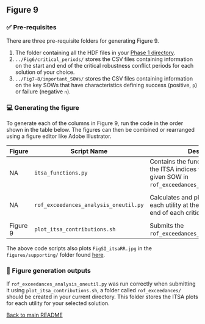 ## Figure 9

### :white_check_mark: Pre-requisites
There are three pre-requisite folders for generating Figure 9. 
1. The folder containing all the HDF files in your [Phase 1 directory](https://github.com/lbl59/TRAILS/tree/main/scripts/Phase1).
2. `../Fig6/critical_periods/` stores the CSV files containing information on the start and end of the critical robustness conflict periods for each solution of your choice.
3. `../Fig7-8/important_SOWs/` stores the CSV files containing information on the key SOWs that have characteristics defining success (positive, `p`) or failure (negative `n`).

### :computer: Generating the figure
To generate each of the columns in Figure 9, run the code in the order shown in the table below. The figures can then be combined or rearranged using a figure editor like Adobe Illustrator.

| Figure| Script Name | Description | How to Run | Pre-requisite files | 
| --- | --- | --- | --- | --- |
| NA | `itsa_functions.py` | Contains the functions that enables the ITSA indices to be calculated for a given SOW in `rof_exceedances_analysis_oneutil.py`. | None | None |
| NA | `rof_exceedances_analysis_oneutil.py` | Calculates and plots the ITSA plots for each utility at the start, middle and end of each critical period. | NA | CSV files `../Fig6/critical_periods/` and `../Fig7-8/important_SOWs/`. |
| Figure 9 | `plot_itsa_contributions.sh` | Submits the `rof_exceedances_analysis_oneutil.py`. | `sbatch ./plot_itsa_contributions.sh` | NA |

The above code scripts also plots `FigSI_itsaRR.jpg` in the `figures/supporting/` folder found [here](https://github.com/lbl59/TRAILS/tree/main/figures/supporting).

### :pushpin: Figure generation outputs
If `rof_exceedances_analysis_oneutil.py` was run correctly when submitting it using `plot_itsa_contributions.sh`, a folder called `rof_exceedances/` should be created in your current directory. This folder stores the ITSA plots for each utility for your selected solution.

[Back to main README](https://github.com/lbl59/TRAILS)
